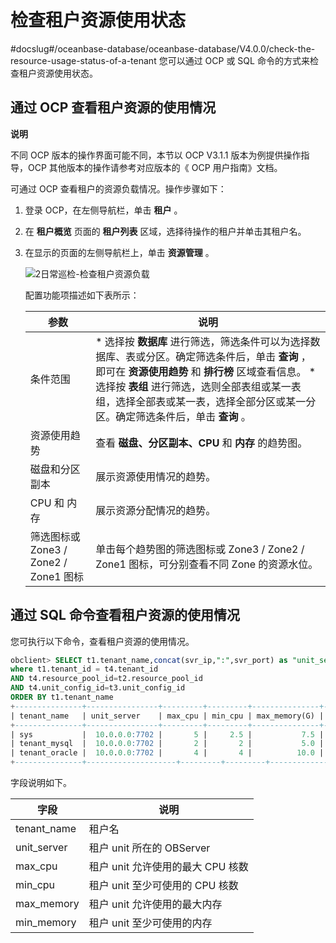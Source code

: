 检查租户资源使用状态 
===============================
#docslug#/oceanbase-database/oceanbase-database/V4.0.0/check-the-resource-usage-status-of-a-tenant
您可以通过 OCP 或 SQL 命令的方式来检查租户资源使用状态。

通过 OCP 查看租户资源的使用情况 
---------------------------------------

**说明**



不同 OCP 版本的操作界面可能不同，本节以 OCP V3.1.1 版本为例提供操作指导，OCP 其他版本的操作请参考对应版本的《 OCP 用户指南》文档。

可通过 OCP 查看租户的资源负载情况。操作步骤如下：

1. 登录 OCP，在左侧导航栏，单击 **租户** 。

   

2. 在 **租户概览** 页面的 **租户列表** 区域，选择待操作的租户并单击其租户名。

   

3. 在显示的页面的左侧导航栏上，单击 **资源管理** 。

   ![2日常巡检-检查租户资源负载](https://help-static-aliyun-doc.aliyuncs.com/assets/img/zh-CN/1992991461/p310404.png)

   配置功能项描述如下表所示：
   

   |               参数               |                                                                                                                            说明                                                                                                                            |
   |--------------------------------|----------------------------------------------------------------------------------------------------------------------------------------------------------------------------------------------------------------------------------------------------------|
   | 条件范围                           | * 选择按 **数据库** 进行筛选，筛选条件可以为选择数据库、表或分区。确定筛选条件后，单击 **查询** ，即可在 **资源使用趋势** 和 **排行榜** 区域查看信息。   * 选择按 **表组** 进行筛选，选则全部表组或某一表组，选择全部表或某一表，选择全部分区或某一分区。确定筛选条件后，单击 **查询** 。    |
   | 资源使用趋势                         | 查看 **磁盘、分区副本、CPU** 和 **内存** 的趋势图。                                                                                                                                                                                                                        |
   | 磁盘和分区副本                        | 展示资源使用情况的趋势。                                                                                                                                                                                                                                             |
   | CPU 和 内存                       | 展示资源分配情况的趋势。                                                                                                                                                                                                                                             |
   | 筛选图标或 Zone3 / Zone2 / Zone1 图标 | 单击每个趋势图的筛选图标或 Zone3 / Zone2 / Zone1 图标，可分别查看不同 Zone 的资源水位。                                                                                                                                                                                               |

   




通过 SQL 命令查看租户资源的使用情况 
-----------------------------------------

您可执行以下命令，查看租户资源的使用情况。

```sql
obclient> SELECT t1.tenant_name,concat(svr_ip,":",svr_port) as "unit_server",t3.max_cpu,t3.min_cpu,round(t3.max_memory/1024/1024/1024,1) as "max_memory(G)" ,round(t3.min_memory/1024/1024/1024,1) as "min_memory(G)"  FROM __all_tenant t1,__all_unit t2,__all_unit_config t3,__all_resource_pool t4
where t1.tenant_id = t4.tenant_id
AND t4.resource_pool_id=t2.resource_pool_id 
AND t4.unit_config_id=t3.unit_config_id
ORDER BY t1.tenant_name
+---------------+----------------+---------+---------+---------------+---------------+
| tenant_name   | unit_server    | max_cpu | min_cpu | max_memory(G) | min_memory(G) |
+---------------+----------------+---------+---------+---------------+---------------+
| sys           |  10.0.0.0:7702 |       5 |     2.5 |           7.5 |           6.3 |
| tenant_mysql  |  10.0.0.0:7702 |       2 |       2 |           5.0 |           5.0 |
| tenant_oracle |  10.0.0.0:7702 |       4 |       4 |          10.0 |          10.0 |
+---------------+--------------------+---------+---------+---------------+---------------+
```



字段说明如下。


|     字段      |           说明           |
|-------------|------------------------|
| tenant_name | 租户名                    |
| unit_server | 租户 unit 所在的 OBServer   |
| max_cpu     | 租户 unit 允许使用的最大 CPU 核数 |
| min_cpu     | 租户 unit 至少可使用的 CPU 核数  |
| max_memory  | 租户 unit 允许使用的最大内存      |
| min_memory  | 租户 unit 至少可使用的内存       |


